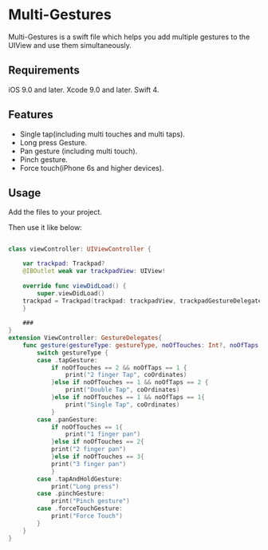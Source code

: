 # Multi-Gestures
Multi-Gestures is a swift file which helps you add multiple gestures to the UIView and use them simultaneously.

## Requirements

iOS 9.0 and later.
Xcode 9.0 and later.
Swift 4.

## Features

* Single tap(including multi touches and multi taps).
* Long press Gesture.
* Pan gesture (including multi touch).
* Pinch gesture.
* Force touch(iPhone 6s and higher devices).

## Usage

Add the files to your project.

Then use it like below:

```swift

class viewController: UIViewController {

    var trackpad: Trackpad?
    @IBOutlet weak var trackpadView: UIView!
    
    override func viewDidLoad() {
        super.viewDidLoad()
	trackpad = Trackpad(trackpad: trackpadView, trackpadGestureDelegate: self)
    }
	
    ###
}
extension ViewController: GestureDelegates{
    func gesture(gestureType: gestureType, noOfTouches: Int?, noOfTaps: Int?, coOrdinates: CGPoint?, transCoOrdinates: CGPoint?, scale: CGFloat?, panVelocity: CGPoint?, pinchVelocity: CGFloat?) {
		switch gestureType {
        case .tapGesture:
            if noOfTouches == 2 && noOfTaps == 1 {
                print("2 finger Tap", coOrdinates)
            }else if noOfTouches == 1 && noOfTaps == 2 {
                print("Double Tap", coOrdinates)
            }else if noOfTouches == 1 && noOfTaps == 1{
                print("Single Tap", coOrdinates)
            }
        case .panGesture:
            if noOfTouches == 1{
                print("1 finger pan")
            }else if noOfTouches == 2{
            print("2 finger pan")
            }else if noOfTouches == 3{
            print("3 finger pan")
            }
        case .tapAndHoldGesture:
            print("Long press")
        case .pinchGesture:
            print("Pinch gesture")
        case .forceTouchGesture:
            print("Force Touch")
        }
    }
}
```
